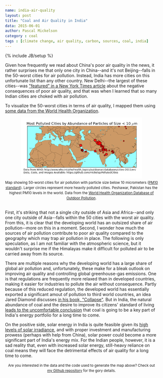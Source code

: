 ```yaml
---
name: india-air-quality
layout: post
title: "Coal and Air Quality in India"
data: 2015-06-01
author: Pascal Mickelson
category : coal
tags : [climate change, air quality, carbon, sources, coal, india]
---
```

{% include JB/setup %}

Given how frequently we read about China's poor air quality in the news, it rather surprises me that only one city in China--and it's not Beijing--falls in the 50-worst cities for air pollution. Instead, India has more cities on this unfortunate list than any other country. New Delhi--the largest of these cities--was ["featured" in a New York Times article][nytimesarticle] about the negative consequences of poor air quality, and that was when I learned that so many Indian cities are choked with air pollution.

To visualize the 50-worst cities in terms of air quality, I mapped them using [some data from the World Health Organization][WHOdata].

<div align="center">
<img src="/images/map_top50cities_airpollution.png" alt="Map showing 50-worst cities for air pollution with particle size below 10 micrometers" width="400" height="200"><br>
<small>Map showing 50-worst cities for air pollution with particle size below 10 micrometers (<a href="http://www.epa.gov/airtrends/aqtrnd95/pm10.html">PM10 standard</a>). Larger circles represent more heavily polluted cities. Peshawar, Pakistan has the highest PM10 levels in the world. Data from the <a href="http://www.who.int/phe/health_topics/outdoorair/databases/cities-2011/en/">World Health Organization Database of Outdoor Pollution</a>.</small>
</div><br>

First, it's striking that not a single city outside of Asia and Africa--and only one city outside of Asia--falls within the 50 cities with the worst air quality. From this, it is clear that the developing world has an outsized share of air pollution--more on this in a moment. Second, I wonder how much the sources of air pollution contribute to poor air quality compared to the geography which may trap air pollution in place. The following is only speculation, as I am not familiar with the atmospheric science, but it wouldn't surprise me if the Himalayas make it difficult for polluted air to be carried away from its source.

There are multiple reasons why the developing world has a large share of global air pollution and, unfortunately, these make for a bleak outlook on improving air quality and controlling global greenhouse-gas emissions. One is that regulations are frequently more relaxed than in developed countries, making it easier for industries to pollute the air without consequence. Partly because of this reduced regulation, the developed world has essentially exported a significant amout of pollution to third world countries, an idea Jared Diamond discusses [in his book, "Collapse"][collapseBook]. But in India, the natural abundance of coal and the desire to improve its citizens' standard of living [leads to the uncomfortable conclusion][carbonInIndia] that coal is going to be a key part of India's energy portfolio for a long time to come.

On the positive side, solar energy in India is quite feasible given its [high levels of solar irradiance][indiaIrradiance], and with proper investment and manufacturing prowess (perhaps with help from China), solar power could become a more significant part of India's energy mix. For the Indian people, however, it is a sad reality that, even with increased solar energy, still-heavy reliance on coal means they will face the detrimental effects of air quality for a long time to come.

<div align="center">
<small>Are you interested in the data and the code used to generate the map above? Check out <a href="https://github.com/mickelsp/PollutedCities">my Github repository</a> for the gory details.</small>
</div><br>

[nytimesarticle]: http://nyti.ms/1FRG0oY
[WHOdata]: http://www.who.int/phe/health_topics/outdoorair/databases/cities-2011/en/
[ghginventory]: http://www.epa.gov/climatechange/ghgemissions/usinventoryreport.html
[collapseBook]: http://amzn.com/0143117009
[carbonInIndia]: http://www.theguardian.com/news/2015/may/27/why-india-is-captured-by-carbon
[solarIndia]: http://www.reuters.com/article/2015/01/02/india-solar-idUSL3N0UG13H20150102
[indiaIrradiance]: http://www.nrel.gov/international/images/india_dni_annual.jpg